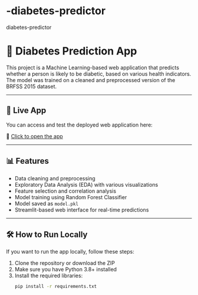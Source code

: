# -diabetes-predictor
 diabetes-predictor
 # 🧠 Diabetes Prediction App

This project is a Machine Learning-based web application that predicts whether a person is likely to be diabetic, based on various health indicators. The model was trained on a cleaned and preprocessed version of the BRFSS 2015 dataset.

---

## 🚀 Live App

You can access and test the deployed web application here:

🔗 [Click to open the app](https://ncp2mpbv9m3dbgmwwstum4.streamlit.app/)

---

## 📊 Features

- Data cleaning and preprocessing  
- Exploratory Data Analysis (EDA) with various visualizations  
- Feature selection and correlation analysis  
- Model training using Random Forest Classifier  
- Model saved as `model.pkl`  
- Streamlit-based web interface for real-time predictions  

---

## 🛠️ How to Run Locally

If you want to run the app locally, follow these steps:

1. Clone the repository or download the ZIP
2. Make sure you have Python 3.8+ installed
3. Install the required libraries:
   ```bash
   pip install -r requirements.txt

